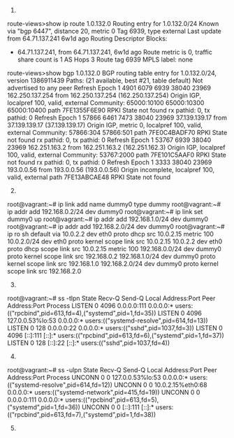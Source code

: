 1.




route-views>show ip route 1.0.132.0
Routing entry for 1.0.132.0/24
  Known via "bgp 6447", distance 20, metric 0
  Tag 6939, type external
  Last update from 64.71.137.241 6w1d ago
  Routing Descriptor Blocks:
  * 64.71.137.241, from 64.71.137.241, 6w1d ago
      Route metric is 0, traffic share count is 1
      AS Hops 3
      Route tag 6939
      MPLS label: none




route-views>show bgp 1.0.132.0
BGP routing table entry for 1.0.132.0/24, version 1386911439
Paths: (21 available, best #21, table default)
  Not advertised to any peer
  Refresh Epoch 1
  4901 6079 6939 38040 23969
    162.250.137.254 from 162.250.137.254 (162.250.137.254)
      Origin IGP, localpref 100, valid, external
      Community: 65000:10100 65000:10300 65000:10400
      path 7FE1355F6E90 RPKI State not found
      rx pathid: 0, tx pathid: 0
  Refresh Epoch 1
  57866 6461 7473 38040 23969
    37.139.139.17 from 37.139.139.17 (37.139.139.17)
      Origin IGP, metric 0, localpref 100, valid, external
      Community: 57866:304 57866:501
      path 7FE0C4BADF70 RPKI State not found
      rx pathid: 0, tx pathid: 0
  Refresh Epoch 1
  53767 6939 38040 23969
    162.251.163.2 from 162.251.163.2 (162.251.162.3)
      Origin IGP, localpref 100, valid, external
      Community: 53767:2000
      path 7FE101C5AAF0 RPKI State not found
      rx pathid: 0, tx pathid: 0
  Refresh Epoch 1
  3333 38040 23969
    193.0.0.56 from 193.0.0.56 (193.0.0.56)
      Origin incomplete, localpref 100, valid, external
      path 7FE13ABCAE48 RPKI State not found




2.



root@vagrant:~# ip link add name dummy0 type dummy
root@vagrant:~# ip addr add 192.168.0.2/24 dev dummy0
root@vagrant:~# ip link set dummy0 up
root@vagrant:~# ip addr add 192.168.1.0/24 dev dummy0
root@vagrant:~# ip addr add 192.168.2.0/24 dev dummy0
root@vagrant:~# ip ro sh
default via 10.0.2.2 dev eth0 proto dhcp src 10.0.2.15 metric 100
10.0.2.0/24 dev eth0 proto kernel scope link src 10.0.2.15
10.0.2.2 dev eth0 proto dhcp scope link src 10.0.2.15 metric 100
192.168.0.0/24 dev dummy0 proto kernel scope link src 192.168.0.2
192.168.1.0/24 dev dummy0 proto kernel scope link src 192.168.1.0
192.168.2.0/24 dev dummy0 proto kernel scope link src 192.168.2.0




3.




root@vagrant:~# ss -tlpn
State    Recv-Q   Send-Q       Local Address:Port       Peer Address:Port   Process
LISTEN   0        4096               0.0.0.0:111             0.0.0.0:*       users:(("rpcbind",pid=613,fd=4),("systemd",pid=1,fd=35))
LISTEN   0        4096         127.0.0.53%lo:53              0.0.0.0:*       users:(("systemd-resolve",pid=614,fd=13))
LISTEN   0        128                0.0.0.0:22              0.0.0.0:*       users:(("sshd",pid=1037,fd=3))
LISTEN   0        4096                  [::]:111                [::]:*       users:(("rpcbind",pid=613,fd=6),("systemd",pid=1,fd=37))
LISTEN   0        128                   [::]:22                 [::]:*       users:(("sshd",pid=1037,fd=4))




4.



root@vagrant:~# ss -ulpn
State    Recv-Q   Send-Q       Local Address:Port       Peer Address:Port   Process
UNCONN   0        0            127.0.0.53%lo:53              0.0.0.0:*       users:(("systemd-resolve",pid=614,fd=12))
UNCONN   0        0           10.0.2.15%eth0:68              0.0.0.0:*       users:(("systemd-network",pid=415,fd=19))
UNCONN   0        0                  0.0.0.0:111             0.0.0.0:*       users:(("rpcbind",pid=613,fd=5),("systemd",pid=1,fd=36))
UNCONN   0        0                     [::]:111                [::]:*       users:(("rpcbind",pid=613,fd=7),("systemd",pid=1,fd=38))





5.

